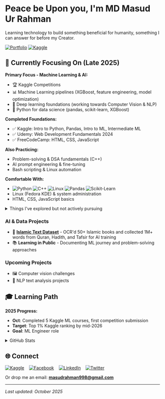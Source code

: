 # Peace be Upon you, I'm MD Masud Ur Rahman

Learning technology to build something beneficial for humanity, something I can answer for before my Creator.

[![Portfolio](https://img.shields.io/badge/Portfolio-Chronicles%20of%20Masud-D5805E?style=for-the-badge&logo=github)](https://monotheist0.github.io/)
[![Kaggle](https://img.shields.io/badge/Kaggle-Profile-20BEFF?style=for-the-badge&logo=kaggle&logoColor=white)](https://www.kaggle.com/monotheist0)

## 🎯 Currently Focusing On (Late 2025)

**Primary Focus - Machine Learning & AI:**
- 🏆 Kaggle Competitions 
- 📊 Machine Learning pipelines (XGBoost, feature engineering, model optimization)
- 🧠 Deep learning foundations (working towards Computer Vision & NLP)
- 🐍 Python for data science (pandas, scikit-learn, XGBoost)

**Completed Foundations:**
- ✅ Kaggle: Intro to Python, Pandas, Intro to ML, Intermediate ML
- ✅ Udemy: Web Development Fundamentals 2024
- ✅ FreeCodeCamp: HTML, CSS, JavaScript

**Also Practicing:**
- Problem-solving & DSA fundamentals (C++)
- AI prompt engineering & fine-tuning
- Bash scripting & Linux automation

**Comfortable With:**
- ![Python](https://img.shields.io/badge/Python-3776AB?style=for-the-badge&logo=python&logoColor=white)
  ![C++](https://img.shields.io/badge/C++-00599C?style=for-the-badge&logo=cplusplus&logoColor=white)
  ![Linux](https://img.shields.io/badge/Linux-FCC624?style=for-the-badge&logo=linux&logoColor=black)
  ![Pandas](https://img.shields.io/badge/Pandas-150458?style=for-the-badge&logo=pandas&logoColor=white)
  ![Scikit-Learn](https://img.shields.io/badge/scikit--learn-F7931E?style=for-the-badge&logo=scikit-learn&logoColor=white)
- Linux (Fedora KDE) & system administration
- HTML, CSS, JavaScript basics

<details>
  <summary>Things I've explored but not actively pursuing</summary>
  &nbsp;
  - Cybersecurity (interesting, but long commitment)
  - Unreal Engine & Game Dev (future interest)
  - Java (tried it, not my thing currently)
</details>

### AI & Data Projects
- 🕌 **[Islamic Text Dataset](https://github.com/Monotheist0/Islamic-Text-Dataset)** - OCR'd 50+ Islamic books and collected 1M+ words from Quran, Hadith, and Tafsir for AI training
- 📚 **Learning in Public** - Documenting ML journey and problem-solving approaches

### Upcoming Projects
- 🖼️ Computer vision challenges
- 📝 NLP text analysis projects

## 🎓 Learning Path

**2025 Progress:**
- **Oct**: Completed 5 Kaggle ML courses, first competition submission
- **Target**: Top 1% Kaggle ranking by mid-2026
- **Goal**: ML Engineer role 

<details>
  <summary>GitHub Stats</summary>
  &nbsp;
        
![Your GitHub Stats](https://github-readme-stats.vercel.app/api?username=Monotheist0&show_icons=true&count_private=true&hide=issues&theme=tokyonight)
![Your Top Languages](https://github-readme-stats.vercel.app/api/top-langs/?username=Monotheist0&layout=compact&theme=tokyonight)
</details>

## 🌐 Connect

[![Kaggle](https://img.icons8.com/external-tal-revivo-color-tal-revivo/48/000000/external-kaggle-an-online-community-of-data-scientists-and-machine-learners-owned-by-google-logo-color-tal-revivo.png)](https://www.kaggle.com/monotheist0) &nbsp;&nbsp;
[![Facebook](https://img.icons8.com/color/48/000000/facebook.png)](https://www.facebook.com/Shoytanbaba99/) &nbsp;&nbsp;
[![LinkedIn](https://img.icons8.com/color/48/000000/linkedin.png)](https://www.linkedin.com/in/md-masud-ur-rahman-657b82262/) &nbsp;&nbsp;
[![Twitter](https://img.icons8.com/color/48/000000/twitter.png)](https://twitter.com/Shoytanbaba99)

Or drop me an email: **masudrahman998@gmail.com**

---

*Last updated: October 2025*
